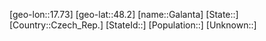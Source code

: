 ﻿---
location: [48.2,17.73]
type: City
tags:
- geo/City


SpocWebEntityId: 30343
isDeleted: false
confidential: public

---
[geo-lon::17.73]
[geo-lat::48.2]
[name::Galanta]
[State::]
[Country::Czech_Rep.]
[StateId::]
[Population::]
[Unknown::]

